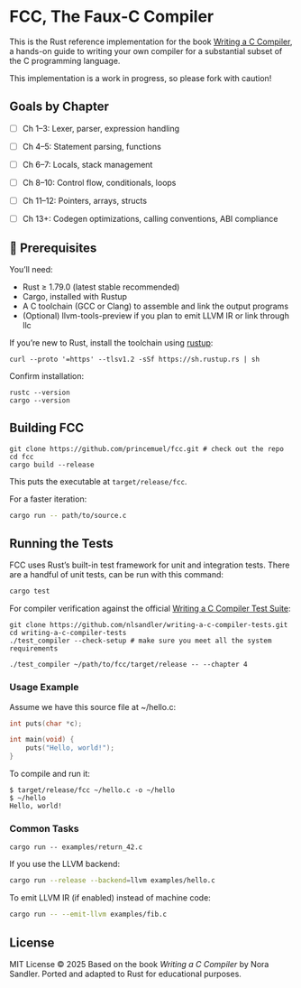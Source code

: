 # FCC, The Faux-C Compiler

This is the Rust reference implementation for the book [Writing a C Compiler][writing-c-compiler], a hands-on guide to writing your own compiler for a substantial subset of the C programming language.

This implementation is a work in progress, so please fork with caution!

[writing-c-compiler]: https://nostarch.com/writing-c-compiler

## Goals by Chapter

- [ ] Ch 1–3: Lexer, parser, expression handling

- [ ] Ch 4–5: Statement parsing, functions

- [ ] Ch 6–7: Locals, stack management

- [ ] Ch 8–10: Control flow, conditionals, loops

- [ ] Ch 11–12: Pointers, arrays, structs

- [ ] Ch 13+: Codegen optimizations, calling conventions, ABI compliance

## 🦀 Prerequisites

You’ll need:

- Rust ≥ 1.79.0 (latest stable recommended)
- Cargo, installed with Rustup
- A C toolchain (GCC or Clang) to assemble and link the output programs
- (Optional) llvm-tools-preview if you plan to emit LLVM IR or link through llc

If you’re new to Rust, install the toolchain using [rustup](https://rustup.rs):

```console
curl --proto '=https' --tlsv1.2 -sSf https://sh.rustup.rs | sh
```

Confirm installation:

```console
rustc --version
cargo --version
```

## Building FCC

```console
git clone https://github.com/princemuel/fcc.git # check out the repo
cd fcc
cargo build --release
```

This puts the executable at `target/release/fcc`.

For a faster iteration:

```sh
cargo run -- path/to/source.c
```

## Running the Tests

FCC uses Rust’s built-in test framework for unit and integration tests. There are a handful of unit tests, can be run with this command:

```sh
cargo test
```

For compiler verification against the official [Writing a C Compiler Test Suite][test-suite]:

```console
git clone https://github.com/nlsandler/writing-a-c-compiler-tests.git
cd writing-a-c-compiler-tests
./test_compiler --check-setup # make sure you meet all the system requirements
```

```console
./test_compiler ~/path/to/fcc/target/release -- --chapter 4
```

[test-suite]: https://github.com/nlsandler/writing-a-c-compiler-tests

### Usage Example

Assume we have this source file at ~/hello.c:

```c
int puts(char *c);

int main(void) {
    puts("Hello, world!");
}
```

To compile and run it:

```console
$ target/release/fcc ~/hello.c -o ~/hello
$ ~/hello
Hello, world!
```

### Common Tasks

```console
cargo run -- examples/return_42.c
```

If you use the LLVM backend:

```sh
cargo run --release --backend=llvm examples/hello.c
```

To emit LLVM IR (if enabled) instead of machine code:

```sh
cargo run -- --emit-llvm examples/fib.c
```

## License

MIT License © 2025
Based on the book _Writing a C Compiler_ by Nora Sandler.
Ported and adapted to Rust for educational purposes.
